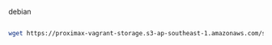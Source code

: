 debian

```bash

wget https://proximax-vagrant-storage.s3-ap-southeast-1.amazonaws.com/sirius-chain-0.4.3-2.deb



```
